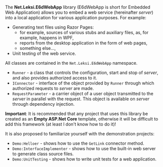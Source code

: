 The **Net.Leksi.E6dWebApp** library (E6dWebApp is short for Embedded Web Application) allows you to embed a web service (hereinafter _server_) into a local application for various application purposes. For example:
- Generating text files using Razor Pages:
     + for example, sources of various stubs and auxiliary files, as, for example, happens in WPF,
     + reports from the desktop application in the form of web pages,
     + something else...,
- Unit testing of the web service.

All classes are contained in the `Net.Leksi.E6dWebApp` namespace.

* `Runner` - a class that controls the configuration, start and stop of _server_, and also provides authorized access to it.
* `IConnector` - interface of the object provided by `Runner` through which authorized requests to _server_ are made.
* `RequestParameter` - a carrier object of a user object transmitted to the _server_ in parallel with the request. This object is available on _server_ through dependency injection.

**Important**: It is recommended that any project that uses this library be created as an **Empty ASP.Net Core** template, otherwise it will be difficult to add this framework (at least I don't know how to do it)!

It is also proposed to familiarize yourself with the demonstration projects:
- `Demo:Helloer` - shows how to use the `GetLink` connector method.
- `Demo:InterfaceImplementer` - shows how to use the built-in web server to generate class source files.
- `Demo:UnitTesting` - shows how to write unit tests for a web application.

